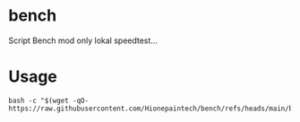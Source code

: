 # bench
Script Bench mod only lokal speedtest...

# Usage 
```
bash -c "$(wget -qO- https://raw.githubusercontent.com/Hionepaintech/bench/refs/heads/main/bench.sh)"
```
